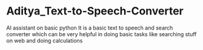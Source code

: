 # Aditya_Text-to-Speech-Converter
AI assistant on basic python
It is a basic text to speech and search converter which can be very helpful in doing basic tasks like searching stuff on web and doing calculations
